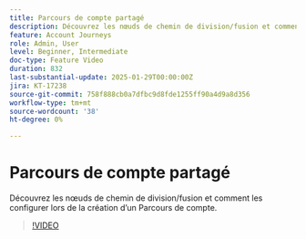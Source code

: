```yaml
---
title: Parcours de compte partagé
description: Découvrez les nœuds de chemin de division/fusion et comment les configurer lors de la création d’un Parcours de compte.
feature: Account Journeys
role: Admin, User
level: Beginner, Intermediate
doc-type: Feature Video
duration: 832
last-substantial-update: 2025-01-29T00:00:00Z
jira: KT-17238
source-git-commit: 758f888cb0a7dfbc9d8fde1255ff90a4d9a8d356
workflow-type: tm+mt
source-wordcount: '38'
ht-degree: 0%

---
```



# Parcours de compte partagé

Découvrez les nœuds de chemin de division/fusion et comment les configurer lors de la création d’un Parcours de compte.

>[!VIDEO](https://video.tv.adobe.com/v/3443231/?learn=on&enablevpops)

